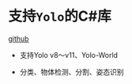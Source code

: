 # 支持`Yolo`的C#库

[github](https://github.com/NickSwardh/YoloDotNet)

- 支持Yolo v8～v11、Yolo-World

- 分类、物体检测、分割、姿态识别
